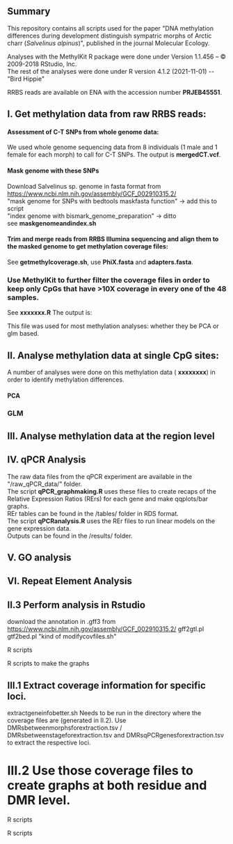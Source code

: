 ## Summary
This repository contains all scripts used for the paper "DNA methylation differences during development distinguish sympatric morphs of Arctic charr (*Salvelinus alpinus*)", published in the journal Molecular Ecology.

Analyses with the MethylKit R package were done under Version 1.1.456 – © 2009-2018 RStudio, Inc.   
The rest of the analyses were done under R version 4.1.2 (2021-11-01) -- "Bird Hippie"

RRBS reads are available on ENA with the accession number **PRJEB45551**.

## I. Get methylation data from raw RRBS reads:
#### Assessment of C-T SNPs from whole genome data:
We used whole genome sequencing data from 8 individuals (1 male and 1 female for each morph) to call for C-T SNPs.
The output is **mergedCT.vcf**. 

#### Mask genome with these SNPs
Download Salvelinus sp. genome in fasta format from https://www.ncbi.nlm.nih.gov/assembly/GCF_002910315.2/      
"mask genome for SNPs with bedtools maskfasta function" -> add this to script       
"index genome with bismark_genome_preparation"  -> ditto       
see **maskgenomeandindex.sh**      

#### Trim and merge reads from RRBS Illumina sequencing and align them to the masked genome to get methylation coverage files:
See **getmethylcoverage.sh**, use **PhiX.fasta** and **adapters.fasta**.

### Use MethylKit to further filter the coverage files in order to keep only CpGs that have >10X coverage in every one of the 48 samples.
See **xxxxxxx.R**
The output is: 

This file was used for most methylation analyses: whether they be PCA or glm based.

## II. Analyse methylation data at single CpG sites:
A number of analyses were done on this methylation data ( **xxxxxxxx**) in order to identify methylation differences.

#### PCA

### GLM


## III. Analyse methylation data at the region level
###  


## IV. qPCR Analysis
The raw data files from the qPCR experiment are available in the "/raw_qPCR_data/" folder.        
The script **qPCR_graphmaking.R** uses these files to create recaps of the Relative Expression Ratios (RErs) for each gene and make qqplots/bar graphs.   
REr tables can be found in the /tables/ folder in RDS format.  
The script **qPCRanalysis.R** uses the REr files to run linear models on the gene expression data.       
Outputs can be found in the /results/ folder.    

## V. GO analysis



## VI. Repeat Element Analysis
















## II.3 Perform analysis in Rstudio 
download the annotation in .gff3 from https://www.ncbi.nlm.nih.gov/assembly/GCF_002910315.2/
gff2gtl.pl
gtf2bed.pl
"kind of modifycovfiles.sh"

R scripts

R scripts to make the graphs

## III.1 Extract coverage information for specific loci. 
extractgeneinfobetter.sh 
Needs to be run in the directory where the coverage files are (generated in II.2).
Use DMRsbetweenmorphsforextraction.tsv / DMRsbetweenstageforextraction.tsv and DMRsqPCRgenesforextraction.tsv to extract the respective loci.

# III.2 Use those coverage files to create graphs at both residue and DMR level.

R scripts

R scripts
